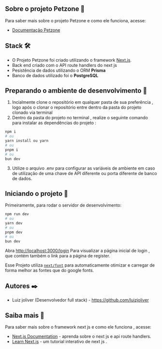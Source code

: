 ## Sobre o projeto Petzone 🦴


Para saber mais sobre o projeto Petzone e como ele funciona, acesse:

- [Documentação Petzone](https://drive.google.com/file/d/1mI4aS3CTFxnIRPW1VqJinX0Rlqtu1kRa/view)

## Stack 🛠️  

- O Projeto Petzone foi criado utilizando o framework  [Next.js](https://nextjs.org/).
- Back end criado com o API route handlers do next js
- Pesistência de dados utilizando o ORM **Prisma**
- Banco de dados utilizado foi o **PostgreSQL** 

## Preparando o ambiente de desenvolvimento   🔧

1) Incialmente clone o repositório em qualquer pasta de sua preferência , logo após o clonar o repositório entre dentro da pasta do projeto clonado via terminal
2) Dentro da pasta do projeto no terminal , realize o seguinte comando para instalar as dependências do projeto :
``` bash
npm i
# ou
yarn install ou yarn 
# ou
pnpm i
# ou
bun dev
```
3) Utilize o arquivo .env para configurar as variáveis de ambiente em caso de utilização de uma chave de API diferente ou porta diferente de banco de dados.



## Iniciando o projeto 🚀

Primeiramente, para rodar o servidor de desenvolvimento:

```bash
npm run dev
# ou
yarn dev
# ou
pnpm dev
# ou
bun dev
```

Abra [http://localhost:3000/login](http://localhost:3000/logim) Para visualizar a página inicial de login , que contém também o link para a página de register.


Esse Projeto utiliza [`next/font`](https://nextjs.org/docs/basic-features/font-optimization) para automaticamente otimizar e carregar de forma melhor as fontes que do google fonts.


## Autores ✒️

- Luiz joliver (Desenvolvedor full stack) - https://github.com/luizjoliver


## Saiba mais 📌 


Para saber mais sobre o framework next js e como ele funciona , acesse:

- [Next.js Documentation](https://nextjs.org/docs) - aprenda sobre o next js e api route handlers.
- [Learn Next.js](https://nextjs.org/learn) - um tutorial interativo de next js .




